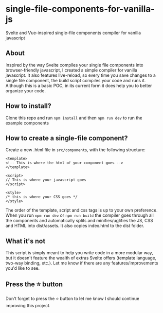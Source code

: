 # single-file-components-for-vanilla-js
Svelte and Vue-inspired single-file components compiler for vanilla javascript

## About
Inspired by the way Svelte compiles your single file components into browser-friendly javascript, I created a simple compiler for vanilla javascript. It also features live-reload, so every time you save changes to a single file component, the build script compiles your code and runs it. Although this is a basic POC, in its current form it does help you to better organize your code.

## How to install?

Clone this repo and run `npm install` and then `npm run dev` to run the example components

## How to create a single-file component?

Create a new .html file in `src/components`, with the following structure:

```
<template>
<!-- This is where the html of your component goes -->
</template>

<script>
// This is where your javascript goes
</script>

<style>
/* this is where your CSS goes */
</style>
```

The order of the template, script and css tags is up to your own preference. When you run `npm run dev` or `npm run build` the compiler goes through all the components and automatically splits and minifies/uglifies the JS, CSS and HTML into dist/assets. It also copies index.html to the dist folder.

## What it's not

This script is simply meant to help you write code in a more modular way, but it doesn't feature the wealth of extras Svelte offers (template language, two-way binding, etc.). Let me know if there are any features/improvements you'd like to see.

## Press the :star: button
Don't forget to press the :star: button to let me know I should continue improving this project.
